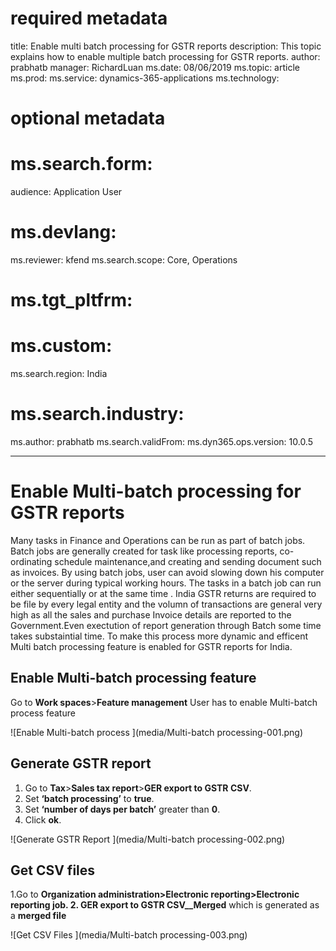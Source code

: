 # required metadata

title: Enable multi batch processing for GSTR reports
description: This topic explains how to enable multiple batch processing for GSTR reports.
author: prabhatb
manager: RichardLuan
ms.date: 08/06/2019
ms.topic: article
ms.prod: 
ms.service: dynamics-365-applications
ms.technology: 

# optional metadata

# ms.search.form: 
audience: Application User
# ms.devlang: 
ms.reviewer: kfend
ms.search.scope: Core, Operations
# ms.tgt_pltfrm: 
# ms.custom: 
ms.search.region: India
# ms.search.industry: 
ms.author: prabhatb
ms.search.validFrom: 
ms.dyn365.ops.version: 10.0.5

---

# Enable Multi-batch processing for GSTR reports 

Many tasks in Finance and Operations can be run as part of batch jobs. Batch jobs are generally created for task like processing reports,
co-ordinating schedule maintenance,and creating and sending document such as invoices. By using batch jobs, user can avoid slowing 
down his computer or the server during typical working hours. The tasks in a batch job can run either sequentially or at the same time . 
India GSTR returns are required to be file by every legal entity and the volumn of transactions are general very high as all the sales and purchase Invoice details are reported to the Government.Even exectution of report generation through Batch some time takes substaintial time. To make this process more dynamic and efficent Multi batch processing feature is enabled for GSTR reports for India. 

## Enable Multi-batch processing feature 
Go to **Work spaces**\>**Feature management**
User has to enable Multi-batch process feature 

![Enable Multi-batch process ](media/Multi-batch processing-001.png)

## Generate GSTR report 

1. Go to **Tax**\>**Sales tax report**\>**GER export to GSTR CSV**.
2. Set **‘batch processing’** to **true**.
3. Set **‘number of days per batch’** greater than **0**.
4. Click **ok**.

![Generate GSTR Report ](media/Multi-batch processing-002.png)

## Get CSV files

1.Go to **Organization administration\>**Electronic reporting**\>**Electronic reporting job**.
2. **GER export** to **GSTR CSV_**_Merged** which is generated as a **merged file**


![Get CSV Files ](media/Multi-batch processing-003.png)
 
